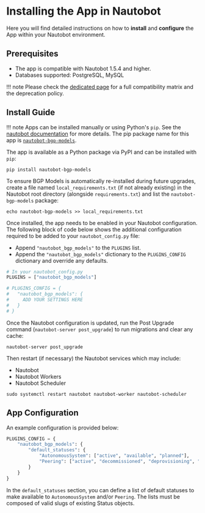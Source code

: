 # Installing the App in Nautobot

Here you will find detailed instructions on how to **install** and **configure** the App within your Nautobot environment.


## Prerequisites

- The app is compatible with Nautobot 1.5.4 and higher.
- Databases supported: PostgreSQL, MySQL

!!! note
    Please check the [dedicated page](compatibility_matrix.md) for a full compatibility matrix and the deprecation policy.


## Install Guide

!!! note
    Apps can be installed manually or using Python's `pip`. See the [nautobot documentation](https://docs.nautobot.com/projects/core/en/stable/plugins/#install-the-package) for more details. The pip package name for this app is [`nautobot-bgp-models`](https://pypi.org/project/nautobot-bgp-models/).

The app is available as a Python package via PyPI and can be installed with `pip`:

```shell
pip install nautobot-bgp-models
```

To ensure BGP Models is automatically re-installed during future upgrades, create a file named `local_requirements.txt` (if not already existing) in the Nautobot root directory (alongside `requirements.txt`) and list the `nautobot-bgp-models` package:

```shell
echo nautobot-bgp-models >> local_requirements.txt
```

Once installed, the app needs to be enabled in your Nautobot configuration. The following block of code below shows the additional configuration required to be added to your `nautobot_config.py` file:

- Append `"nautobot_bgp_models"` to the `PLUGINS` list.
- Append the `"nautobot_bgp_models"` dictionary to the `PLUGINS_CONFIG` dictionary and override any defaults.

```python
# In your nautobot_config.py
PLUGINS = ["nautobot_bgp_models"]

# PLUGINS_CONFIG = {
#   "nautobot_bgp_models": {
#     ADD YOUR SETTINGS HERE
#   }
# }
```

Once the Nautobot configuration is updated, run the Post Upgrade command (`nautobot-server post_upgrade`) to run migrations and clear any cache:

```shell
nautobot-server post_upgrade
```

Then restart (if necessary) the Nautobot services which may include:

- Nautobot
- Nautobot Workers
- Nautobot Scheduler

```shell
sudo systemctl restart nautobot nautobot-worker nautobot-scheduler
```

## App Configuration

An example configuration is provided below:

```python
PLUGINS_CONFIG = {
    "nautobot_bgp_models": {
        "default_statuses": {
            "AutonomousSystem": ["active", "available", "planned"],
            "Peering": ["active", "decommissioned", "deprovisioning", "offline", "planned", "provisioning"],
        }
    }
}
```

In the `default_statuses` section, you can define a list of default statuses to make available to `AutonomousSystem` and/or `Peering`. The lists must be composed of valid slugs of existing Status objects.
